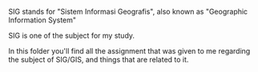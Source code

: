 SIG stands for "Sistem Informasi Geografis", also known as "Geographic Information System"

SIG is one of the subject for my study.

In this folder you'll find all the assignment that was given to me regarding the subject of SIG/GIS, and things that are related to it.

